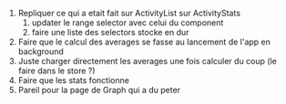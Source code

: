 1. Repliquer ce qui a etait fait sur ActivityList sur ActivityStats
    1. updater le range selector avec celui du component
    2. faire une liste des selectors stocke en dur
2. Faire que le calcul des averages se fasse au lancement de l'app en background
3. Juste charger directement les averages une fois calculer du coup (le faire dans le store ?)
4. Faire que les stats fonctionne
5. Pareil pour la page de Graph qui a du peter

